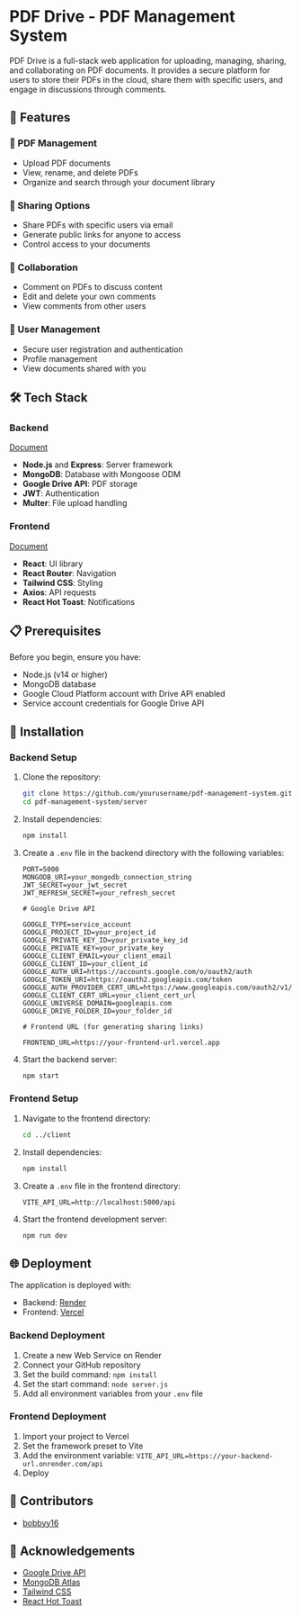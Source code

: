 # PDF Drive - PDF Management System

PDF Drive is a full-stack web application for uploading, managing, sharing, and collaborating on PDF documents. It provides a secure platform for users to store their PDFs in the cloud, share them with specific users, and engage in discussions through comments.

## 🌟 Features

### 📄 PDF Management

- Upload PDF documents
- View, rename, and delete PDFs
- Organize and search through your document library

### 🔗 Sharing Options

- Share PDFs with specific users via email
- Generate public links for anyone to access
- Control access to your documents

### 💬 Collaboration

- Comment on PDFs to discuss content
- Edit and delete your own comments
- View comments from other users

### 👤 User Management

- Secure user registration and authentication
- Profile management
- View documents shared with you

## 🛠️ Tech Stack

### Backend

[Document](https://github.com/bobbyy16/pdf-management-system/blob/main/server/backend-document.md)

- **Node.js** and **Express**: Server framework
- **MongoDB**: Database with Mongoose ODM
- **Google Drive API**: PDF storage
- **JWT**: Authentication
- **Multer**: File upload handling

### Frontend

[Document](https://github.com/bobbyy16/pdf-management-system/blob/main/client/frontend-document.md)

- **React**: UI library
- **React Router**: Navigation
- **Tailwind CSS**: Styling
- **Axios**: API requests
- **React Hot Toast**: Notifications

## 📋 Prerequisites

Before you begin, ensure you have:

- Node.js (v14 or higher)
- MongoDB database
- Google Cloud Platform account with Drive API enabled
- Service account credentials for Google Drive API

## 🚀 Installation

### Backend Setup

1. Clone the repository:

   ```bash
   git clone https://github.com/yourusername/pdf-management-system.git
   cd pdf-management-system/server
   ```

2. Install dependencies:

   ```bash
   npm install
   ```

3. Create a `.env` file in the backend directory with the following variables:

   ```
   PORT=5000
   MONGODB_URI=your_mongodb_connection_string
   JWT_SECRET=your_jwt_secret
   JWT_REFRESH_SECRET=your_refresh_secret

   # Google Drive API

   GOOGLE_TYPE=service_account
   GOOGLE_PROJECT_ID=your_project_id
   GOOGLE_PRIVATE_KEY_ID=your_private_key_id
   GOOGLE_PRIVATE_KEY=your_private_key
   GOOGLE_CLIENT_EMAIL=your_client_email
   GOOGLE_CLIENT_ID=your_client_id
   GOOGLE_AUTH_URI=https://accounts.google.com/o/oauth2/auth
   GOOGLE_TOKEN_URI=https://oauth2.googleapis.com/token
   GOOGLE_AUTH_PROVIDER_CERT_URL=https://www.googleapis.com/oauth2/v1/certs
   GOOGLE_CLIENT_CERT_URL=your_client_cert_url
   GOOGLE_UNIVERSE_DOMAIN=googleapis.com
   GOOGLE_DRIVE_FOLDER_ID=your_folder_id

   # Frontend URL (for generating sharing links)

   FRONTEND_URL=https://your-frontend-url.vercel.app
   ```

4. Start the backend server:
   ```bash
   npm start
   ```

### Frontend Setup

1. Navigate to the frontend directory:

   ```bash
   cd ../client
   ```

2. Install dependencies:

   ```bash
   npm install
   ```

3. Create a `.env` file in the frontend directory:

   ```
   VITE_API_URL=http://localhost:5000/api
   ```

4. Start the frontend development server:
   ```bash
   npm run dev
   ```

## 🌐 Deployment

The application is deployed with:

- Backend: [Render](https://render.com)
- Frontend: [Vercel](https://vercel.com)

### Backend Deployment

1. Create a new Web Service on Render
2. Connect your GitHub repository
3. Set the build command: `npm install`
4. Set the start command: `node server.js`
5. Add all environment variables from your `.env` file

### Frontend Deployment

1. Import your project to Vercel
2. Set the framework preset to Vite
3. Add the environment variable: `VITE_API_URL=https://your-backend-url.onrender.com/api`
4. Deploy

## 👥 Contributors

- [bobbyy16](https://github.com/bobbyy16)

## 🙏 Acknowledgements

- [Google Drive API](https://developers.google.com/drive)
- [MongoDB Atlas](https://www.mongodb.com/cloud/atlas)
- [Tailwind CSS](https://tailwindcss.com/)
- [React Hot Toast](https://react-hot-toast.com/)
